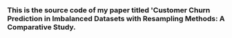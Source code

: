 ### This is the source code of my paper titled 'Customer Churn Prediction in Imbalanced Datasets with Resampling Methods: A Comparative Study.

